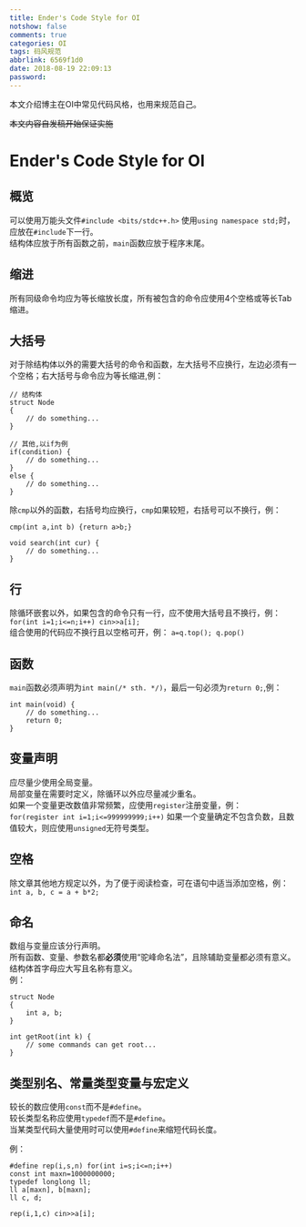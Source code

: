 ```yaml
---
title: Ender's Code Style for OI
notshow: false
comments: true
categories: OI
tags: 码风规范
abbrlink: 6569f1d0
date: 2018-08-19 22:09:13
password:
---
```

本文介绍博主在OI中常见代码风格，也用来规范自己。
<!--more-->
~~本文内容自发稿开始保证实施~~

# Ender's Code Style for OI

## 概览

可以使用万能头文件`#include <bits/stdc++.h>`
使用`using namespace std;`时，应放在`#include`下一行。  
结构体应放于所有函数之前，`main`函数应放于程序末尾。  

## 缩进

所有同级命令均应为等长缩放长度，所有被包含的命令应使用4个空格或等长Tab缩进。

## 大括号

对于除结构体以外的需要大括号的命令和函数，左大括号不应换行，左边必须有一个空格；右大括号与命令应为等长缩进,例：  
```
// 结构体
struct Node
{
    // do something...
}

// 其他,以if为例
if(condition) {
    // do something...
}
else {
    // do something...
}
```

除`cmp`以外的函数，右括号均应换行，`cmp`如果较短，右括号可以不换行，例：  
```
cmp(int a,int b) {return a>b;}

void search(int cur) {
    // do something...
}
```

## 行

除循环嵌套以外，如果包含的命令只有一行，应不使用大括号且不换行，例：  
`for(int i=1;i<=n;i++) cin>>a[i];`  
组合使用的代码应不换行且以空格可开，例：
`a=q.top(); q.pop()`

## 函数

`main`函数必须声明为`int main(/* sth. */)`，最后一句必须为`return 0;`,例：    
```
int main(void) {
    // do something...
    return 0;
}
```

## 变量声明

应尽量少使用全局变量。  
局部变量在需要时定义，除循环以外应尽量减少重名。  
如果一个变量更改数值非常频繁，应使用`register`注册变量，例：  
`for(register int i=1;i<=999999999;i++)`
如果一个变量确定不包含负数，且数值较大，则应使用`unsigned`无符号类型。  

## 空格

除文章其他地方规定以外，为了便于阅读检查，可在语句中适当添加空格，例：  
`int a, b, c = a + b*2;`

## 命名

数组与变量应该分行声明。  
所有函数、变量、参数名都**必须**使用“驼峰命名法”，且除辅助变量都必须有意义。  
结构体首字母应大写且名称有意义。  
例：  
```
struct Node
{
    int a, b;
}

int getRoot(int k) {
    // some commands can get root...
}
```
 ## 类型别名、常量类型变量与宏定义

较长的数应使用`const`而不是`#define`。  
较长类型名称应使用`typedef`而不是`#define`。  
当某类型代码大量使用时可以使用`#define`来缩短代码长度。

例：  
```
#define rep(i,s,n) for(int i=s;i<=n;i++)
const int maxn=1000000000;
typedef longlong ll;
ll a[maxn], b[maxn];
ll c, d;

rep(i,1,c) cin>>a[i];
```